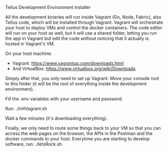 Tellus Development Environment installer

All the development binaries will run inside Vagrant (Go, Node, Fabric), also Tellus code, which will be installed through Vagrant.
Vagrant will orchestrate your host to deploy VMs and control the docker containers.
The code editor will run on your host as well, but it will use a shared folder, letting you run the app in Vagrant but edit the code without noticing that it actually is hosted in Vagrant's VM.

On your host machine:
- Vagrant: https://www.vagrantup.com/downloads.html
- And VirtualBox: https://www.virtualbox.org/wiki/Downloads

Simply after that, you only need to set up Vagrant.
Move your console root to this folder (it will be the root of everything inside the development environment).

Fill the .env variables with your username and password.

Run:
./initVagrant.sh

Wait a few minutes (it's downloading everything).

Finally, we only need to route some things back to your VM so that you can access the web pages on the browser, the APIs in the Postman and the docker commands to your host.
Everytime you are starting to develop software, run:
./letsRock.sh